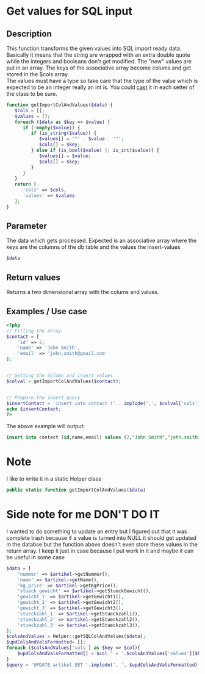 # Get values for SQL input

## Description
This function transforms the given values into SQL import ready data. Basically it means that the string are wrapped with an extra double quote while the integers and booleans don't get modified.
The "new" values are put in an array. The keys of the associative array become colums and get stored in the $cols array.  
The values must have a type so take care that the type of the value which is expected to be an integer really an int is. You could [cast](http://php.net/manual/en/language.types.type-juggling.php) it in each setter of the class to be sure.

```php
function getImportColAndValues($data) {
   $cols = [];
   $values = [];
   foreach ($data as $key => $value) {
      if (!empty($value)) {
         if (is_string($value)) {
            $values[] = '"' . $value . '"';
            $cols[] = $key;
         } else if (is_bool($value) || is_int($value)) {
            $values[] = $value;
            $cols[] = $key;
         }
      }
   }
   return [
      'cols' => $cols,
      'values' => $values
   ];
}
```
## Parameter
The data which gets processed.
Expected is an associative array where the keys are the columns of the db table and the values the insert-values
```php
$data
```
## Return values
Returns a two dimensional array with the colums and values.

## Examples / Use case
```php
<?php
// Filling the array
$contact = [
    'id' => 2,    
    'name' => 'John Smith',
    'email' => 'john.smith@gmail.com'
];


// Getting the column and insert values
$colval = getImportColAndValues($contact);


// Prepare the insert query
$insertContact = 'insert into contact (' . implode(',', $colval['cols']) . ') values (' . implode(',', $colval['values']) . ');';
echo $insertContact;
?>
```
The above example will output:
```sql
insert into contact (id,name,email) values (2,"John Smith","john.smith@gmail.com");
```

# Note
I like to write it in a static Helper class
```php
public static function getImportColAndValues($data)
```

# Side note for me DON'T DO IT 
I wanted to do something to update an entry but I figured out that it was complete trash because if a value is turned into NULL it should get updated in the databse but the function above doesn't even store these values in the return array. 
I keep it just in case because I put work in it and maybe it can be useful in some case
```php
$data = [
    'nummer' => $artikel->getNummer(),
    'name' => $artikel->getName(),
    'kg_price' => $artikel->getKgPrice(),
    'stueck_gewicht' => $artikel->getStueckGewicht(),
    'gewicht_1' => $artikel->getGewicht1(),
    'gewicht_2' => $artikel->getGewicht2(),
    'gewicht_3' => $artikel->getGewicht3(),
    'stueckzahl_1' => $artikel->getStueckzahl1(),
    'stueckzahl_2' => $artikel->getStueckzahl2(),
    'stueckzahl_3' => $artikel->getStueckzahl3(),
];
$colsAndValues = Helper::getSQLColAndValues($data);
$updColsAndValsFormatted= [];
foreach ($colsAndValues['cols'] as $key => $col){
    $updColsAndValsFormatted[] = $col.' = '.$colsAndValues['values'][$key];
}
$query = 'UPDATE artikel SET '.implode(', ', $updColsAndValsFormatted).' WHERE id =' . $artikel->getId();
```
